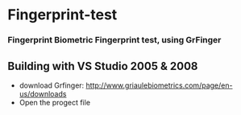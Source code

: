 # Fingerprint-test

### Fingerprint Biometric Fingerprint test, using GrFinger

## Building with VS Studio 2005 &  2008
  - download Grfinger: http://www.griaulebiometrics.com/page/en-us/downloads
  - Open the progect file
